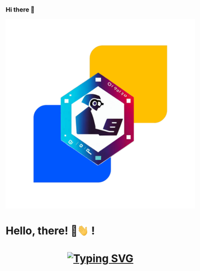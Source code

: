 ### Hi there 👋
 <p align="center">
  <img src="https://github.com/Gideon-Yebei/Gideon-Yebei/blob/main/myLogo%20(1).png" alt="logo"/>
 </p>

<!--
**Gideon-Yebei/Gideon-Yebei** is a ✨ _special_ ✨ repository because its `README.md` (this file) appears on your GitHub profile.

Here are some ideas to get you started:

- 🔭 I’m currently working on ...
- 🌱 I’m currently learning ...
- 👯 I’m looking to collaborate on ...
- 🤔 I’m looking for help with ...
- 💬 Ask me about ...
- 📫 How to reach me: ...
- 😄 Pronouns: ...
- ⚡ Fun fact: ...
-->
<!---header --->
<h1 align="left">Hello, there! 👋<img src="https://raw.githubusercontent.com/ABSphreak/ABSphreak/master/gifs/Hi.gif" width="30px" height="32px" style="margin-bottom: -5px;"/> !</h1>


<!--header--->
<!--Typing  svg-->
<h1 align="center">
<a href="https://git.io/typing-svg"><img src="https://readme-typing-svg.herokuapp.com?font=Fira+Code&pause=1000&width=435&lines=I'M+GIDEON+YEBEI!...;A+COMPUTER+SCIENTIST+...;A+JAVA+DEVELOPER+...;A+AI++&+ML+EXPLORER+...;WEB+DEVELOPER...;A+LINUX+GEEK+...;A+TERMINAL+WIZARD+...;WELCOME!!✨+EXPLORER+TO+MY+WOLD+!🖤&center=true&size=20" alt="Typing SVG" /></a>
</h1>
<!--Typing svg-->
